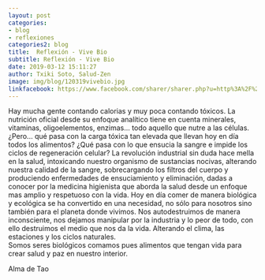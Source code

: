 ```yaml
---
layout: post
categories:
- blog
- reflexiones
categories2: blog
title:  Reflexión - Vive Bio
subtitle: Reflexión - Vive Bio
date: 2019-03-12 15:11:27
author: Txiki Soto, Salud-Zen
image: img/blog/120319vivebio.jpg
linkfacebook: https://www.facebook.com/sharer/sharer.php?u=http%3A%2F%2Fwww.salud-zen.com%2Fblog%2F2019%2F03%2F12%2Freflexiones-vive-bio.html&amp;src=sdkpreparse
---
```

Hay mucha gente contando calorias y muy poca contando tóxicos. La nutrición oficial desde su enfoque analítico tiene en cuenta minerales, vitaminas, oligoelementos, enzimas... todo aquello que nutre a las células. ¿Pero... qué pasa con la carga tóxica tan elevada que llevan hoy en día todos los alimentos? ¿Qué pasa con lo que ensucia la sangre e impide los ciclos de regeneración celular? La revolución industrial sin duda hace mella en la salud, intoxicando nuestro organismo de sustancias nocivas, alterando nuestra calidad de la sangre, sobrecargando los filtros del cuerpo y produciendo enfermedades de ensuciamiento y eliminación, dadas a conocer por la medicina higienista que aborda la salud desde un enfoque mas amplio y respetuoso con la vida. Hoy en día comer de manera biológica y ecológica se ha convertido en una necesidad, no sólo para nosotros sino también para el planeta donde vivimos. Nos autodestruimos de manera inconsciente, nos dejamos manipular por la industria y lo peor de todo, con ello destruimos el medio que nos da la vida. Alterando el clima, las estaciones y los ciclos naturales.  
Somos seres biológicos comamos pues alimentos que tengan vida para crear salud y paz en nuestro interior.

Alma de Tao
